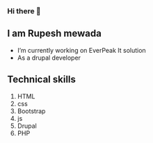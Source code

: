 ### Hi there 👋
  ##   I am Rupesh mewada 
-  I’m currently working on EverPeak It solution
-  As a drupal developer

 ## Technical skills
1. HTML
2. css
3. Bootstrap
4. js
5. Drupal
6. PHP
